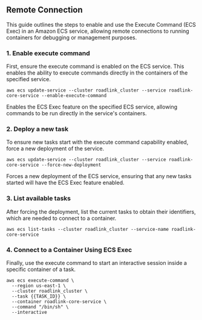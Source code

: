 ## Remote Connection

This guide outlines the steps to enable and use the Execute Command (ECS Exec) in an Amazon ECS service, allowing remote
connections to running containers for debugging or management purposes.

### 1. Enable execute command

First, ensure the execute command is enabled on the ECS service. This enables the ability to execute commands
directly in the containers of the specified service.

```shell 
aws ecs update-service --cluster roadlink_cluster --service roadlink-core-service --enable-execute-command
```

Enables the ECS Exec feature on the specified ECS service, allowing commands to be run directly in the service's
containers.

### 2. Deploy a new task

To ensure new tasks start with the execute command capability enabled, force a new deployment of
the service.

```shell
aws ecs update-service --cluster roadlink_cluster --service roadlink-core-service --force-new-deployment
```

Forces a new deployment of the ECS service, ensuring that any new tasks started will have the ECS Exec feature enabled.

### 3. List available tasks

After forcing the deployment, list the current tasks to obtain their identifiers, which are needed to connect to a
container.

```shell
aws ecs list-tasks --cluster roadlink_cluster --service-name roadlink-core-service
```

### 4. Connect to a Container Using ECS Exec

Finally, use the execute command to start an interactive session inside a specific container of a task.

```shell
aws ecs execute-command \
  --region us-east-1 \
  --cluster roadlink_cluster \
  --task {{TASK_ID}} \
  --container roadlink-core-service \
  --command "/bin/sh" \
  --interactive

```